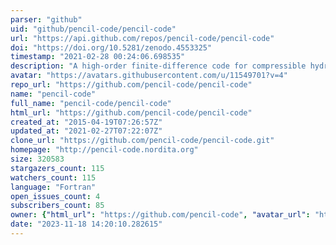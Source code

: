 ```yaml
---
parser: "github"
uid: "github/pencil-code/pencil-code"
url: "https://api.github.com/repos/pencil-code/pencil-code"
doi: "https://doi.org/10.5281/zenodo.4553325"
timestamp: "2021-02-28 00:24:06.698535"
description: "A high-order finite-difference code for compressible hydrodynamic flows with magnetic fields and particles"
avatar: "https://avatars.githubusercontent.com/u/11549701?v=4"
repo_url: "https://github.com/pencil-code/pencil-code"
name: "pencil-code"
full_name: "pencil-code/pencil-code"
html_url: "https://github.com/pencil-code/pencil-code"
created_at: "2015-04-19T07:26:57Z"
updated_at: "2021-02-27T07:22:07Z"
clone_url: "https://github.com/pencil-code/pencil-code.git"
homepage: "http://pencil-code.nordita.org"
size: 320583
stargazers_count: 115
watchers_count: 115
language: "Fortran"
open_issues_count: 4
subscribers_count: 85
owner: {"html_url": "https://github.com/pencil-code", "avatar_url": "https://avatars.githubusercontent.com/u/11549701?v=4", "login": "pencil-code", "type": "Organization"}
date: "2023-11-18 14:20:10.282615"
---
```

